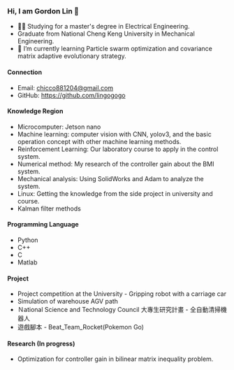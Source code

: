 ### Hi, I am Gordon Lin 👋
- 👨‍🎓 Studying for a master's degree in Electrical Engineering.
- Graduate from National Cheng Keng University in Mechanical Engineering.
- 🌱 I’m currently learning Particle swarm optimization and covariance matrix adaptive evolutionary strategy.


#### Connection

- Email: chicco881204@gmail.com
- GitHub: https://github.com/lingogogo

#### Knowledge Region

- Microcomputer: Jetson nano
- Machine learning: computer vision with CNN, yolov3, and the basic operation concept with other machine learning methods.
- Reinforcement Learning: Our laboratory course to apply in the control system.
- Numerical method: My research of the controller gain about the BMI system.
- Mechanical analysis: Using SolidWorks and Adam to analyze the system.
- Linux: Getting the knowledge from the side project in university and course.
- Kalman filter methods

#### Programming Language

- Python
- C++
- C
- Matlab

#### Project

- Project competition at the University - Gripping robot with a carriage car
- Simulation of warehouse AGV path
- Ｎational Science and Technology Council 大專生研究計畫 - 全自動清掃機器人
- 遊戲腳本 - Beat_Team_Rocket(Pokemon Go) 

#### Research (In progress)

- Optimization for controller gain in bilinear matrix inequality problem.




